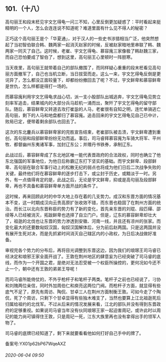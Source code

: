 ## 101.（十八）
高句丽王和段末柸见宇文乞得龟一问三不知，心里反倒更加疑惑了：平时看起来挺精明的一个人，怎么会连连说不知道呢？难道里面有什么见不得人的秘密？



正巧这个高句丽王是个「华夏通」，对于汉人的一些史书涉猎相当广泛，他突然想起了当初智伯联合韩、魏两家一起消灭赵家的时候，反被赵家暗地里串联了韩、魏两家一同灭了自己。这时候，老崔、宇文乞得龟、慕容廆三家像极了韩赵魏三家，而自己恐怕要成了智伯了，想到这里，高句丽王心里顿时一阵胆寒。



当天夜里，高句丽王就带着自己的部队撤围了，而同样疑心重重的段末柸看见高句丽方面撤军了，自己也当机立断，当日拔营而走。这么一来，宇文乞得龟反倒是更诧异了，怎么都没正面较量下，却都纷纷撤回去了呢？不过，宇文鲜卑和慕容鲜卑是世仇，怎么样都是得打一场的。



而慕容廆利用宇文乞得龟求战心切，派一支小股部队出城逃奔，宇文乞得龟见势立刻率军追击，结果城内的大部分兵马趁机一涌而出，聚歼了宇文乞得龟的留守部队。随后，慕容鲜卑又转道去攻打崔毖的人马，老崔很有自知之明，连忙单骑逃亡高句丽，剩下的人马和地盘都归了慕容廆。追击回来的宇文乞得龟见自己已中计，败局已定，便带着剩余部队也回去了。



这次的东北鏖兵以慕容鲜卑家的完胜宣告结束，老崔部队被击溃，宇文鲜卑遭到重创，高句丽和段部鲜卑纷纷无功而返。事后，司马睿拜慕容廆为车骑大将军、平州牧、都督幽州东夷诸军事，加封辽东公；并赠丹书铁券，承制辽东。



此战过后，慕容鲜卑成了东北地区唯一能代表晋政府的合法政权，同时也确立了他东北强国的军事地位，为他日后称霸辽东打下坚实的基础。而宇文鲜卑、段部鲜卑、高句丽在联合军事行动上的松散无纪的弱点也将成为他们日后二次战争失败的关键，最终他们将在慕容鲜卑的逐步打击下，或尘封于历史，或黯淡于一时。另外，有一点值得肯定的是，此战之后，无论是宇文鲜卑，抑或是高句丽及段部鲜卑，再也不具备和慕容鲜卑单方面开战的条件了。



这时候，再来回顾此时的中华大地上存在着的几支势力。成汉和东晋方面的情况基本不变，这一时期成汉向云贵高原扩张收效不错，而东晋也稳固了在荆州方面的统治。而长江以北向东晋称臣的势力有了新的变化，首先亲东晋的刘琨、段匹磾、邵续等人已经被消灭，拓跋鲜卑也选择了自立门户。但是，辽东的慕容鲜卑却壮大了，祖逖的北伐也让东晋的势力渗透到安徽、河南一线，并且还有凉州的张家。而变化最大的还要数匈奴汉国，匈奴汉国解体后，分为前后赵两国。只是这两国并没有展开生死对决，而是先抓紧时间消灭自己辖区内的小政权，为日后决战做好准备。



审视完各个势力的分布后，再将目光调整到东晋这边，因为我们的琅琊王司马睿已经决定和琅邪王家全面开战了。王敦在荆州地区的肆意妄为已经突破了司马睿的底线，而作为一个开国之君，是绝对无法忍受被一个权臣所操控的，更何况如今还不止一个，朝中还有王敦的弟弟王导呢！



而司马睿所能倚仗的，不外乎枪杆子和笔杆子两类。笔杆子之前也已经说了，刁协和刘隗两位亲信，同时外加周伯仁和庾亮这两位门阀。而枪杆子方面，就显得有些底气不足了，原先有周访、陶侃、甘卓三人在荆州方面制衡王敦。可如今走了个陶侃，死了个周访，只剩下个甘卓显得有些独木难支了，当然也要算上江北祖逖死后归属给祖约的北伐军。不过从后来的情况发展来看，江北的部队并没有得到东晋政府的足够重视。如果说司马睿当年没有伙同琅琊王家一起迫害周玘，或许此时以周玘的能力尚可镇得住王敦，只是周玘一死，江东大族里再也没有拿得出手的领军人物了。



司马睿的底牌已经知道了，剩下来就要看看他如何打好自己手中的牌了。



备案号:YX01p62bP67WqeAXZ


###### 2020-06-04 09:50
